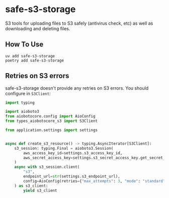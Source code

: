 # safe-s3-storage

S3 tools for uploading files to S3 safely (antivirus check, etc) as well as downloading and deleting files.

## How To Use

```
uv add safe-s3-storage
poetry add safe-s3-storage
```

## Retries on S3 errors

safe-s3-storage doesn't provide any retries on S3 errors. You should configure in `S3Client`:

```python
import typing

import aioboto3
from aiobotocore.config import AioConfig
from types_aiobotocore_s3 import S3Client

from application.settings import settings


async def create_s3_resource() -> typing.AsyncIterator[S3Client]:
    s3_session: typing.Final = aioboto3.Session(
        aws_access_key_id=settings.s3_access_key_id,
        aws_secret_access_key=settings.s3_secret_access_key.get_secret_value(),
    )
    async with s3_session.client(
        "s3",
        endpoint_url=str(settings.s3_endpoint_url),
        config=AioConfig(retries={"max_attempts": 3, "mode": "standard"}),
    ) as s3_client:
        yield s3_client

```
